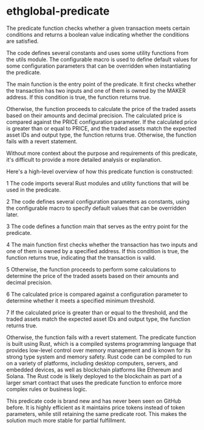 # ethglobal-predicate


The predicate function checks whether a given transaction meets certain conditions and returns a boolean value indicating whether the conditions are satisfied.

The code defines several constants and uses some utility functions from the utils module. The configurable macro is used to define default values for some configuration parameters that can be overridden when instantiating the predicate.

The main function is the entry point of the predicate. It first checks whether the transaction has two inputs and one of them is owned by the MAKER address. If this condition is true, the function returns true.

Otherwise, the function proceeds to calculate the price of the traded assets based on their amounts and decimal precision. The calculated price is compared against the PRICE configuration parameter. If the calculated price is greater than or equal to PRICE, and the traded assets match the expected asset IDs and output type, the function returns true. Otherwise, the function fails with a revert statement.

Without more context about the purpose and requirements of this predicate, it's difficult to provide a more detailed analysis or explanation.


Here's a high-level overview of how this predicate function is constructed:

1 The code imports several Rust modules and utility functions that will be used in the predicate.

2 The code defines several configuration parameters as constants, using the configurable macro to specify default values that can be overridden later.

3 The code defines a function main that serves as the entry point for the predicate.

4 The main function first checks whether the transaction has two inputs and one of them is owned by a specified address. If this condition is true, the function returns true, indicating that the transaction is valid.

5 Otherwise, the function proceeds to perform some calculations to determine the price of the traded assets based on their amounts and decimal precision.

6 The calculated price is compared against a configuration parameter to determine whether it meets a specified minimum threshold.

7 If the calculated price is greater than or equal to the threshold, and the traded assets match the expected asset IDs and output type, the function returns true. 

Otherwise, the function fails with a revert statement.
The predicate function is built using Rust, which is a compiled systems programming language that provides low-level control over memory management and is known for its strong type system and memory safety. Rust code can be compiled to run on a variety of platforms, including desktop computers, servers, and embedded devices, as well as blockchain platforms like Ethereum and Solana. The Rust code is likely deployed to the blockchain as part of a larger smart contract that uses the predicate function to enforce more complex rules or business logic.

This predicate code is brand new and has never been seen on GitHub before. It is highly efficient as it maintains price tokens instead of token parameters, while still retaining the same predicate root. This makes the solution much more stable for partial fulfillment.
